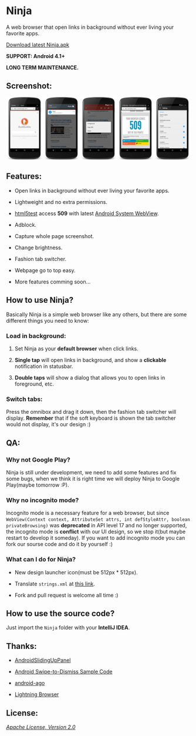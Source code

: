 Ninja
===

A web browser that open links in background without ever living your favorite apps.

[Download latest Ninja.apk](https://github.com/mthli/Ninja/releases/download/v1.1.0/Ninja.1.1.0.apk "Ninja.1.1.0.apk")

__SUPPORT: Android 4.1+__

__LONG TERM MAINTENANCE.__

## Screenshot:

![all_in_one.png](/Art/screenshot/all_in_one.png "all_in_one.png")

## Features:

 - Open links in background without ever living your favorite apps.

 - Lightweight and no extra permissions.

 - [html5test](html5test.com "html5test.com") access __509__ with latest [Android System WebView](https://play.google.com/store/apps/details?id=com.google.android.webview "Android System WebView").

 - Adblock.

 - Capture whole page screenshot.

 - Change brightness.

 - Fashion tab switcher.

 - Webpage go to top easy.

 - More features comming soon...

## How to use Ninja?

Basically Ninja is a simple web browser like any others, but there are some different things you need to know:

### Load in background:

 1. Set Ninja as your __default browser__ when click links.

 2. __Single tap__ will open links in background, and show a __clickable__ notification in statusbar.

 3. __Double taps__ will show a dialog that allows you to open links in foreground, etc.

### Switch tabs:

Press the omnibox and drag it down, then the fashion tab switcher will display. __Remember__ that if the soft keyboard is shown the tab switcher would not display, it's our design :)

## QA:

### Why not Google Play?

Ninja is still under development, we need to add some features and fix some bugs, when we think it is right time we will deploy Ninja to Google Play(maybe tomorrow :P).

### Why no incognito mode?

Incognito mode is a necessary feature for a web browser, but since `WebView(Context context, AttributeSet attrs, int defStyleAttr, boolean privateBrowsing)` was __deprecated__ in API level 17 and no longer supported, the incognito mode is __conflict__ with our UI design, so we stop it(but maybe restart to develop it someday). If you want to add incognito mode you can fork our sourse code and do it by yourself :)

### What can I do for Ninja?

 - New design launcher icon(must be 512px * 512px).

 - Translate `strings.xml` at [this link](https://github.com/mthli/Ninja/blob/master/Ninja/res/values/strings.xml "strings.xml").

 - Fork and pull request is welcome all time :)

## How to use the source code?

Just import the `Ninja` folder with your __IntelliJ IDEA__.

## Thanks:

 - [AndroidSlidingUpPanel](https://github.com/umano/AndroidSlidingUpPanel "AndroidSlidingUpPanel")

 - [Android Swipe-to-Dismiss Sample Code](https://github.com/romannurik/Android-SwipeToDismiss "Android Swipe-to-Dismiss Sample Code")

 - [android-ago](https://github.com/curioustechizen/android-ago "android-ago")

 - [Lightning Browser](https://github.com/anthonycr/Lightning-Browser "Lightning-Browser")

## License:

_[Apache License, Version 2.0](https://github.com/mthli/Ninja/blob/master/LICENSE "Apache License, Version 2.0")_
